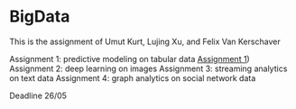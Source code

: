 # BigData

This is the assignment of Umut Kurt, Lujing Xu, and Felix Van Kerschaver

Assignment 1: predictive modeling on tabular data
[Assignment 1]([[https://link-url-here.org](https://github.com/felixvk1234/BigData/tree/a5da76481a1f72c476d0ac786f4b326c9ae0aa8f/Assignment1)]))
Assignment 2: deep learning on images
Assignment 3: streaming analytics on text data
Assignment 4: graph analytics on social network data

Deadline 26/05
